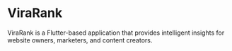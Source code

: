 # ViraRank
ViraRank is a Flutter-based application that provides intelligent insights for website owners, marketers, and content creators.
